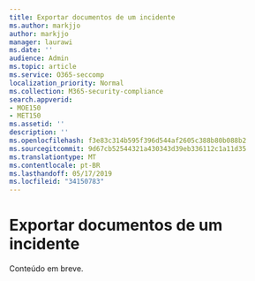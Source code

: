 ```yaml
---
title: Exportar documentos de um incidente
ms.author: markjjo
author: markjjo
manager: laurawi
ms.date: ''
audience: Admin
ms.topic: article
ms.service: O365-seccomp
localization_priority: Normal
ms.collection: M365-security-compliance
search.appverid:
- MOE150
- MET150
ms.assetid: ''
description: ''
ms.openlocfilehash: f3e83c314b595f396d544af2605c388b80b088b2
ms.sourcegitcommit: 9d67cb52544321a430343d39eb336112c1a11d35
ms.translationtype: MT
ms.contentlocale: pt-BR
ms.lasthandoff: 05/17/2019
ms.locfileid: "34150783"
---
```

# <a name="export-documents-from-an-incident"></a>Exportar documentos de um incidente

Conteúdo em breve.